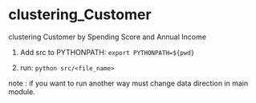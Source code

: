 # clustering_Customer
clustering Customer by Spending Score and Annual Income

1. Add src to PYTHONPATH:
`export PYTHONPATH=${pwd}`

2. run:
`python src/<file_name>`

note : if you want to run another way must change data direction in main module.